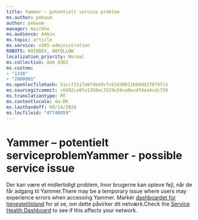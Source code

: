 ```yaml
---
title: Yammer – potentielt service problem
ms.author: pebaum
author: pebaum
manager: mnirkhe
ms.audience: Admin
ms.topic: article
ms.service: o365-administration
ROBOTS: NOINDEX, NOFOLLOW
localization_priority: Normal
ms.collection: Adm_O365
ms.custom:
- "1338"
- "2800001"
ms.openlocfilehash: 51ccf2517a8f4bddcfc63d38011bb9dd2f0f9fc5
ms.sourcegitcommit: c6692ce0fa1358ec3529e59ca0ecdfdea4cdc759
ms.translationtype: MT
ms.contentlocale: da-DK
ms.lasthandoff: 09/14/2020
ms.locfileid: "47748859"
---
```

# <a name="yammer---possible-service-issue"></a><span data-ttu-id="7f192-102">Yammer – potentielt serviceproblem</span><span class="sxs-lookup"><span data-stu-id="7f192-102">Yammer - possible service issue</span></span>

<span data-ttu-id="7f192-103">Der kan være et midlertidigt problem, hvor brugerne kan opleve fejl, når de får adgang til Yammer.</span><span class="sxs-lookup"><span data-stu-id="7f192-103">There may be a temporary issue where users may experience errors when accessing Yammer.</span></span> <span data-ttu-id="7f192-104">Markér [dashboardet for tjenestetilstand](https://admin.microsoft.com/AdminPortal/Home#/servicehealth) for at se, om dette påvirker dit netværk.</span><span class="sxs-lookup"><span data-stu-id="7f192-104">Check the [Service Health Dashboard](https://admin.microsoft.com/AdminPortal/Home#/servicehealth) to see if this affects your network.</span></span>
